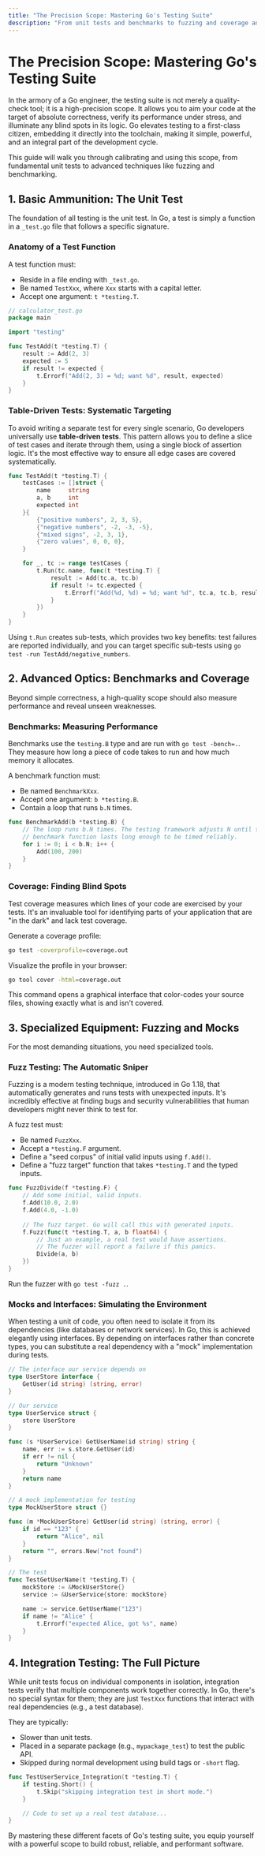 ```yaml
---
title: "The Precision Scope: Mastering Go's Testing Suite"
description: "From unit tests and benchmarks to fuzzing and coverage analysis, this guide treats Go's testing tools as a high-precision scope for ensuring code quality and reliability."
---
```


# The Precision Scope: Mastering Go's Testing Suite

In the armory of a Go engineer, the testing suite is not merely a quality-check tool; it is a high-precision scope. It allows you to aim your code at the target of absolute correctness, verify its performance under stress, and illuminate any blind spots in its logic. Go elevates testing to a first-class citizen, embedding it directly into the toolchain, making it simple, powerful, and an integral part of the development cycle.

This guide will walk you through calibrating and using this scope, from fundamental unit tests to advanced techniques like fuzzing and benchmarking.

## 1. Basic Ammunition: The Unit Test

The foundation of all testing is the unit test. In Go, a test is simply a function in a `_test.go` file that follows a specific signature.

### Anatomy of a Test Function

A test function must:
- Reside in a file ending with `_test.go`.
- Be named `TestXxx`, where `Xxx` starts with a capital letter.
- Accept one argument: `t *testing.T`.

```go
// calculator_test.go
package main

import "testing"

func TestAdd(t *testing.T) {
    result := Add(2, 3)
    expected := 5
    if result != expected {
        t.Errorf("Add(2, 3) = %d; want %d", result, expected)
    }
}
```

### Table-Driven Tests: Systematic Targeting

To avoid writing a separate test for every single scenario, Go developers universally use **table-driven tests**. This pattern allows you to define a slice of test cases and iterate through them, using a single block of assertion logic. It's the most effective way to ensure all edge cases are covered systematically.

```go
func TestAdd(t *testing.T) {
    testCases := []struct {
        name     string
        a, b     int
        expected int
    }{
        {"positive numbers", 2, 3, 5},
        {"negative numbers", -2, -3, -5},
        {"mixed signs", -2, 3, 1},
        {"zero values", 0, 0, 0},
    }

    for _, tc := range testCases {
        t.Run(tc.name, func(t *testing.T) {
            result := Add(tc.a, tc.b)
            if result != tc.expected {
                t.Errorf("Add(%d, %d) = %d; want %d", tc.a, tc.b, result, tc.expected)
            }
        })
    }
}
```
Using `t.Run` creates sub-tests, which provides two key benefits: test failures are reported individually, and you can target specific sub-tests using `go test -run TestAdd/negative_numbers`.

## 2. Advanced Optics: Benchmarks and Coverage

Beyond simple correctness, a high-quality scope should also measure performance and reveal unseen weaknesses.

### Benchmarks: Measuring Performance

Benchmarks use the `testing.B` type and are run with `go test -bench=.`. They measure how long a piece of code takes to run and how much memory it allocates.

A benchmark function must:
- Be named `BenchmarkXxx`.
- Accept one argument: `b *testing.B`.
- Contain a loop that runs `b.N` times.

```go
func BenchmarkAdd(b *testing.B) {
    // The loop runs b.N times. The testing framework adjusts N until the
    // benchmark function lasts long enough to be timed reliably.
    for i := 0; i < b.N; i++ {
        Add(100, 200)
    }
}
```

### Coverage: Finding Blind Spots

Test coverage measures which lines of your code are exercised by your tests. It's an invaluable tool for identifying parts of your application that are "in the dark" and lack test coverage.

Generate a coverage profile:
```sh
go test -coverprofile=coverage.out
```

Visualize the profile in your browser:
```sh
go tool cover -html=coverage.out
```
This command opens a graphical interface that color-codes your source files, showing exactly what is and isn't covered.

## 3. Specialized Equipment: Fuzzing and Mocks

For the most demanding situations, you need specialized tools.

### Fuzz Testing: The Automatic Sniper

Fuzzing is a modern testing technique, introduced in Go 1.18, that automatically generates and runs tests with unexpected inputs. It's incredibly effective at finding bugs and security vulnerabilities that human developers might never think to test for.

A fuzz test must:
- Be named `FuzzXxx`.
- Accept a `*testing.F` argument.
- Define a "seed corpus" of initial valid inputs using `f.Add()`.
- Define a "fuzz target" function that takes `*testing.T` and the typed inputs.

```go
func FuzzDivide(f *testing.F) {
    // Add some initial, valid inputs.
    f.Add(10.0, 2.0)
    f.Add(4.0, -1.0)
    
    // The fuzz target. Go will call this with generated inputs.
    f.Fuzz(func(t *testing.T, a, b float64) {
        // Just an example, a real test would have assertions.
        // The fuzzer will report a failure if this panics.
        Divide(a, b)
    })
}
```
Run the fuzzer with `go test -fuzz .`.

### Mocks and Interfaces: Simulating the Environment

When testing a unit of code, you often need to isolate it from its dependencies (like databases or network services). In Go, this is achieved elegantly using interfaces. By depending on interfaces rather than concrete types, you can substitute a real dependency with a "mock" implementation during tests.

```go
// The interface our service depends on
type UserStore interface {
    GetUser(id string) (string, error)
}

// Our service
type UserService struct {
    store UserStore
}

func (s *UserService) GetUserName(id string) string {
    name, err := s.store.GetUser(id)
    if err != nil {
        return "Unknown"
    }
    return name
}

// A mock implementation for testing
type MockUserStore struct {}

func (m *MockUserStore) GetUser(id string) (string, error) {
    if id == "123" {
        return "Alice", nil
    }
    return "", errors.New("not found")
}

// The test
func TestGetUserName(t *testing.T) {
    mockStore := &MockUserStore{}
    service := &UserService{store: mockStore}

    name := service.GetUserName("123")
    if name != "Alice" {
        t.Errorf("expected Alice, got %s", name)
    }
}
```

## 4. Integration Testing: The Full Picture

While unit tests focus on individual components in isolation, integration tests verify that multiple components work together correctly. In Go, there's no special syntax for them; they are just `TestXxx` functions that interact with real dependencies (e.g., a test database).

They are typically:
- Slower than unit tests.
- Placed in a separate package (e.g., `mypackage_test`) to test the public API.
- Skipped during normal development using build tags or `-short` flag.
```go
func TestUserService_Integration(t *testing.T) {
    if testing.Short() {
        t.Skip("skipping integration test in short mode.")
    }

    // Code to set up a real test database...
}
```

By mastering these different facets of Go's testing suite, you equip yourself with a powerful scope to build robust, reliable, and performant software.
